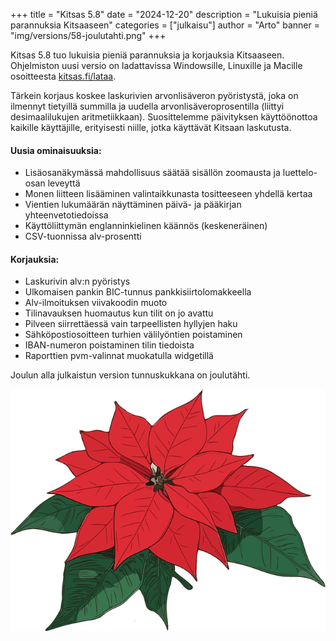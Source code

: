 +++
title = "Kitsas 5.8"
date = "2024-12-20"
description = "Lukuisia pieniä parannuksia Kitsaaseen"
categories = ["julkaisu"]
author = "Arto"
banner = "img/versions/58-joulutahti.png"
+++

Kitsas 5.8 tuo lukuisia pieniä parannuksia ja korjauksia Kitsaaseen. Ohjelmiston uusi versio on ladattavissa Windowsille, Linuxille ja Macille osoitteesta [kitsas.fi/lataa](/lataa).

Tärkein korjaus koskee laskurivien arvonlisäveron pyöristystä, joka on ilmennyt tietyillä summilla ja uudella arvonlisäveroprosentilla (liittyi desimaalilukujen aritmetiikkaan). Suosittelemme päivityksen käyttöönottoa kaikille käyttäjille, erityisesti niille, jotka käyttävät Kitsaan laskutusta.

#### Uusia ominaisuuksia:

- Lisäosanäkymässä mahdollisuus säätää sisällön zoomausta ja luettelo-osan leveyttä
- Monen liitteen lisääminen valintaikkunasta tositteeseen yhdellä kertaa
- Vientien lukumäärän näyttäminen päivä- ja pääkirjan yhteenvetotiedoissa
- Käyttöliittymän englanninkielinen käännös (keskeneräinen)
- CSV-tuonnissa alv-prosentti

#### Korjauksia:

- Laskurivin alv:n pyöristys
- Ulkomaisen pankin BIC-tunnus pankkisiirtolomakkeella
- Alv-ilmoituksen viivakoodin muoto
- Tilinavauksen huomautus kun tilit on jo avattu
- Pilveen siirrettäessä vain tarpeellisten hyllyjen haku
- Sähköpostiosoitteen turhien välilyöntien poistaminen
- IBAN-numeron poistaminen tilin tiedoista
- Raporttien pvm-valinnat muokatulla widgetillä

Joulun alla julkaistun version tunnuskukkana on joulutähti.

<img src="/img/versions/58-joulutahti.png" class="img-responsive">
